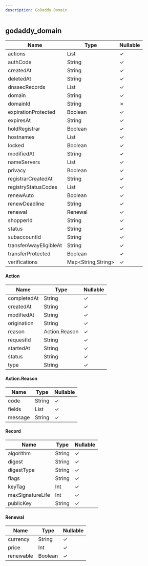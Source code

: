 ```yaml
---
description: GoDaddy Domain
---
```

godaddy_domain
--------------

| **Name**               | **Type**           | **Nullable** |
| ---------------------- | ------------------ | ------------ |
| actions                | List<Action>       | &check;      |
| authCode               | String             | &check;      |
| createdAt              | String             | &check;      |
| deletedAt              | String             | &check;      |
| dnssecRecords          | List<Record>       | &check;      |
| domain                 | String             | &check;      |
| domainId               | String             | &cross;      |
| expirationProtected    | Boolean            | &check;      |
| expiresAt              | String             | &check;      |
| holdRegistrar          | Boolean            | &check;      |
| hostnames              | List<String>       | &check;      |
| locked                 | Boolean            | &check;      |
| modifiedAt             | String             | &check;      |
| nameServers            | List<String>       | &check;      |
| privacy                | Boolean            | &check;      |
| registrarCreatedAt     | String             | &check;      |
| registryStatusCodes    | List<String>       | &check;      |
| renewAuto              | Boolean            | &check;      |
| renewDeadline          | String             | &check;      |
| renewal                | Renewal            | &check;      |
| shopperId              | String             | &check;      |
| status                 | String             | &check;      |
| subaccountId           | String             | &check;      |
| transferAwayEligibleAt | String             | &check;      |
| transferProtected      | Boolean            | &check;      |
| verifications          | Map<String,String> | &check;      |

#### Action
| **Name**    | **Type**      | **Nullable** |
| ----------- | ------------- | ------------ |
| completedAt | String        | &check;      |
| createdAt   | String        | &check;      |
| modifiedAt  | String        | &check;      |
| origination | String        | &check;      |
| reason      | Action.Reason | &check;      |
| requestId   | String        | &check;      |
| startedAt   | String        | &check;      |
| status      | String        | &check;      |
| type        | String        | &check;      |

#### Action.Reason
| **Name** | **Type**  | **Nullable** |
| -------- | --------- | ------------ |
| code     | String    | &check;      |
| fields   | List<Map> | &check;      |
| message  | String    | &check;      |

#### Record
| **Name**         | **Type** | **Nullable** |
| ---------------- | -------- | ------------ |
| algorithm        | String   | &check;      |
| digest           | String   | &check;      |
| digestType       | String   | &check;      |
| flags            | String   | &check;      |
| keyTag           | Int      | &check;      |
| maxSignatureLife | Int      | &check;      |
| publicKey        | String   | &check;      |

#### Renewal
| **Name**  | **Type** | **Nullable** |
| --------- | -------- | ------------ |
| currency  | String   | &check;      |
| price     | Int      | &check;      |
| renewable | Boolean  | &check;      |
